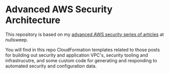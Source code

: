 # Advanced AWS Security Architecture
This repository is based on my [advanced AWS security series of articles](https://nullsweep.com/advanced-aws-security-architecture/) at nullsweep. 

You will find in this repo CloudFormation templates related to those posts for building out security and application VPC's, security tooling and infrastrucutre, and some custom code for generating and responding to automated security and configuration data.